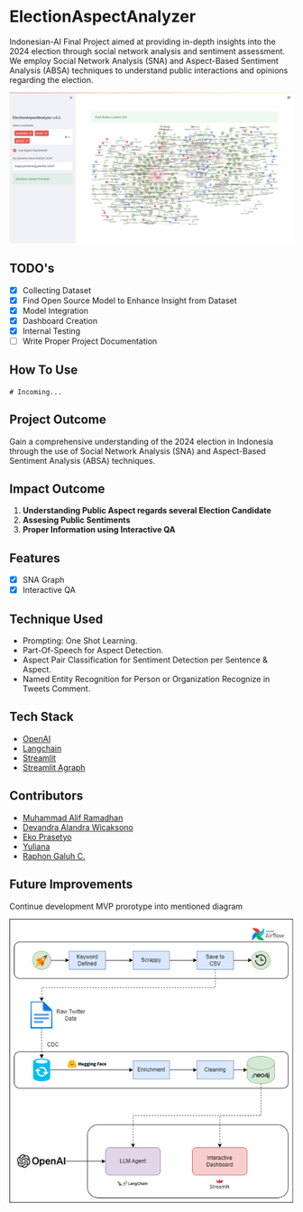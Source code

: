 # ElectionAspectAnalyzer
Indonesian-AI Final Project aimed at providing in-depth insights into the 2024 election through social network analysis and sentiment assessment. We employ Social Network Analysis (SNA) and Aspect-Based Sentiment Analysis (ABSA) techniques to understand public interactions and opinions regarding the election.

<div style="text-align:center">
  <img src="pipeline-diagram-stable/interface.jpeg" alt="Dashboard Interface" />
</div>

## TODO's

 - [x] Collecting Dataset
 - [x] Find Open Source Model to Enhance Insight from Dataset
 - [x] Model Integration
 - [x] Dashboard Creation
 - [x] Internal Testing
 - [ ] Write Proper Project Documentation

## How To Use

```
# Incoming...
```

## Project Outcome
Gain a comprehensive understanding of the 2024 election in Indonesia through the use of Social Network Analysis (SNA) and Aspect-Based Sentiment Analysis (ABSA) techniques.

## Impact Outcome

 1. **Understanding Public Aspect regards several Election Candidate**
 2. **Assesing Public Sentiments**
 3. **Proper Information using Interactive QA**

## Features

 - [x] SNA Graph 
 - [x] Interactive QA

## Technique Used

 - Prompting: One Shot Learning.
 - Part-Of-Speech for Aspect Detection.
 - Aspect Pair Classification for Sentiment Detection per Sentence & Aspect.
 - Named Entity Recognition for Person or Organization Recognize in Tweets Comment.

## Tech Stack

 - [OpenAI](https://github.com/openai/openai-python)
 - [Langchain](https://python.langchain.com/docs/get_started/introduction)
 - [Streamlit](https://streamlit.io/)
 - [Streamlit Agraph](https://github.com/ChrisDelClea/streamlit-agraph)

## Contributors

 - [Muhammad Alif Ramadhan](https://github.com/NnA301023)
 - [Devandra Alandra Wicaksono](https://github.com/DevaraAlandra)
 - [Eko Prasetyo](https://github.com/eko-prstyw)
 - [Yuliana](https://github.com/yuliana4763)
-  [Raphon Galuh C.](https://github.com/RaphonGaluh)

## Future Improvements

Continue development MVP prorotype into mentioned diagram
<div style="text-align:center">
  <img src="pipeline-diagram-stable/pipeline.png" alt="Dashboard Interface" />
</div>

